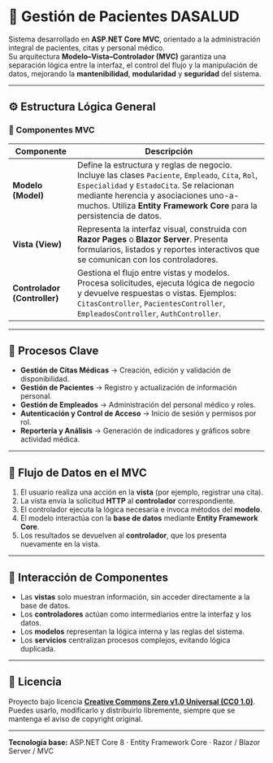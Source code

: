 # 🏥 Gestión de Pacientes DASALUD

Sistema desarrollado en **ASP.NET Core MVC**, orientado a la administración integral de pacientes, citas y personal médico.  
Su arquitectura **Modelo–Vista–Controlador (MVC)** garantiza una separación lógica entre la interfaz, el control del flujo y la manipulación de datos, mejorando la **mantenibilidad**, **modularidad** y **seguridad** del sistema.

---

## ⚙️ Estructura Lógica General

### 🧩 Componentes MVC

| Componente | Descripción |
|-------------|-------------|
| **Modelo (Model)** | Define la estructura y reglas de negocio. Incluye las clases `Paciente`, `Empleado`, `Cita`, `Rol`, `Especialidad` y `EstadoCita`. Se relacionan mediante herencia y asociaciones uno-a-muchos. Utiliza **Entity Framework Core** para la persistencia de datos. |
| **Vista (View)** | Representa la interfaz visual, construida con **Razor Pages** o **Blazor Server**. Presenta formularios, listados y reportes interactivos que se comunican con los controladores. |
| **Controlador (Controller)** | Gestiona el flujo entre vistas y modelos. Procesa solicitudes, ejecuta lógica de negocio y devuelve respuestas o vistas. Ejemplos: `CitasController`, `PacientesController`, `EmpleadosController`, `AuthController`. |

---

## 🔄 Procesos Clave

- **Gestión de Citas Médicas** → Creación, edición y validación de disponibilidad.  
- **Gestión de Pacientes** → Registro y actualización de información personal.  
- **Gestión de Empleados** → Administración del personal médico y roles.  
- **Autenticación y Control de Acceso** → Inicio de sesión y permisos por rol.  
- **Reportería y Análisis** → Generación de indicadores y gráficos sobre actividad médica.

---

## 🔁 Flujo de Datos en el MVC

1. El usuario realiza una acción en la **vista** (por ejemplo, registrar una cita).  
2. La vista envía la solicitud **HTTP** al **controlador** correspondiente.  
3. El controlador ejecuta la lógica necesaria e invoca métodos del **modelo**.  
4. El modelo interactúa con la **base de datos** mediante **Entity Framework Core**.  
5. Los resultados se devuelven al **controlador**, que los presenta nuevamente en la vista.

---

## 🧠 Interacción de Componentes

- Las **vistas** solo muestran información, sin acceder directamente a la base de datos.  
- Los **controladores** actúan como intermediarios entre la interfaz y los datos.  
- Los **modelos** representan la lógica interna y las reglas del sistema.  
- Los **servicios** centralizan procesos complejos, evitando lógica duplicada.

---

## 🧾 Licencia

Proyecto bajo licencia **[Creative Commons Zero v1.0 Universal (CC0 1.0)](https://creativecommons.org/publicdomain/zero/1.0/)**. Puedes usarlo, modificarlo y distribuirlo libremente, siempre que se mantenga el aviso de copyright original.

---

**Tecnología base:** ASP.NET Core 8 · Entity Framework Core · Razor / Blazor Server / MVC
